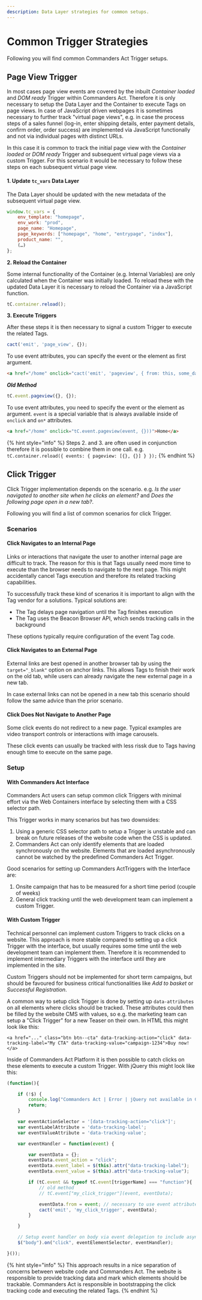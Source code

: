 ```yaml
---
description: Data Layer strategies for common setups.
---
```


# Common Trigger Strategies

Following you will find common Commanders Act Trigger setups.

## Page View Trigger

In most cases page view events are covered by the inbuilt _Container loaded_ and _DOM ready_ Trigger within Commanders Act. Therefore it is only necessary to setup the Data Layer and the Container to execute Tags on page views. In case of JavaScript driven webpages it is sometimes necessary to further track "virtual page views", e.g. in case the process steps of a sales funnel (log-in, enter shipping details, enter payment details, confirm order, order success) are implemented via JavaScript functionally and not via individual pages with distinct URLs.

In this case it is common to track the initial page view with the _Container loaded_ or _DOM ready_ Trigger and subsequent virtual page views via a custom Trigger. For this scenario it would be necessary to follow these steps on each subsequent virtual page view.

#### **1. Update `tc_vars` Data Layer**

The Data Layer should be updated with the new metadata of the subsequent virtual page view.

```javascript
window.tc_vars = {
    env_template: "homepage",
    env_work: "prod",
    page_name: "Homepage",
    page_keywords: ["homepage", "home", "entrypage", "index"],
    product_name: "",
    (…)
};
```

**2. Reload the Container**

Some internal functionality of the Container (e.g. Internal Variables) are only calculated when the Container was initially loaded. To reload these with the updated Data Layer it is necessary to reload the Container via a JavaScript function.

```javascript
tC.container.reload();
```

**3. Execute Triggers**

After these steps it is then necessary to signal a custom Trigger to execute the related Tags.

```javascript
cact('emit', 'page_view', {});
```
To use event attributes, you can specify the event or the element as first argument.
```html
<a href="/home" onclick="cact('emit', 'pageview', { from: this, some_data: 'some_value' })">Home</a>
```

***Old Method***
```javascript
tC.event.pageview({}, {});
```

To use event attributes, you need to specify the event or the element as argument.
`event` is a special variable that is always available inside of `onclick` and `on*` attributes.
```html
<a href="/home" onclick="tC.event.pageview(event, {}))">Home</a>
```

{% hint style="info" %}
Steps 2. and 3. are often used in conjunction therefore it is possible to combine them in one call. e.g. `tC.container.reload({ events: { pageview: [{}, {}] } });`
{% endhint %}

## Click Trigger

Click Trigger implementation depends on the scenario. e.g. _Is the user navigated to another site when he clicks an element?_ and _Does the following page open in a new tab?_.&#x20;

Following you will find a list of common scenarios for click Trigger.

### Scenarios

#### Click Navigates to an Internal Page

Links or interactions that navigate the user to another internal page are difficult to track. The reason for this is that Tags usually need more time to execute than the browser needs to navigate to the next page. This might accidentally cancel Tags execution and therefore its related tracking capabilities.

To successfully track these kind of scenarios it is important to align with the Tag vendor for a solutions. Typical solutions are:

* The Tag delays page navigation until the Tag finishes execution
* The Tag uses the Beacon Browser API, which sends tracking calls in the background

These options typically require configuration of the event Tag code.

#### Click Navigates to an External Page

External links are best opened in another browser tab by using the `target="_blank"` option on anchor links. This allows Tags to finish their work on the old tab, while users can already navigate the new external page in a new tab.

In case external links can not be opened in a new tab this scenario should follow the same advice than the prior scenario.

#### Click Does Not Navigate to Another Page

Some click events do not redirect to a new page. Typical examples are video transport controls or interactions with image carousels.

These click events can usually be tracked with less rissk due to Tags having enough time to execute on the same page.

### Setup

#### With Commanders Act Interface

Commanders Act users can setup common click Triggers with minimal effort via the Web Containers interface by selecting them with a CSS selector path.

This Trigger works in many scenarios but has two downsides:

1. Using a generic CSS selector path to setup a Trigger is unstable and can break on future releases of the website code when the CSS is updated.
2. Commanders Act can only identify elements that are loaded synchronously on the website. Elements that are loaded asynchronously cannot be watched by the predefined Commanders Act Trigger.

Good scenarios for setting up Commanders ActTriggers with the Interface are:

1. Onsite campaign that has to be measured for a short time period (couple of weeks)
2. General click tracking until the web development team can implement a custom Trigger.

#### With Custom Trigger

Technical personnel can implement custom Triggers to track clicks on a website. This approach is more stable compared to setting up a click Trigger with the interface, but usually requires some time until the web development team can implement them. Therefore it is recommended to implement intermediary Triggers with the interface until they are implemented in the site.

Custom Triggers should not be implemented for short term campaigns, but should be favoured for business critical functionalities like _Add to basket_ or _Successful Registration_.

A common way to setup click Trigger is done by setting up `data-attributes` on all elements where clicks should be tracked. These attributes could then be filled by the website CMS with values, so e.g. the marketing team can setup a "Click Trigger" for a new Teaser on their own. In HTML this might look like this:

```markup
<a href="..." class="btn btn--cta" data-tracking-action="click" data-tracking-label="My CTA" data-tracking-value="campaign-1234">Buy now!</a>
```

Inside of Commanders Act Platform it is then possible to catch clicks on these elements to execute a custom Trigger. With jQuery this might look like this:

```javascript
(function(){

    if (!$) {
        console.log("Commanders Act | Error | jQuery not available in Commanders Act Click Trigger!");
        return;
    }

    var eventActionSelector = '[data-tracking-action="click"]';
    var eventLabelAttribute = 'data-tracking-label';
    var eventValueAttribute = 'data-tracking-value';

    var eventHandler = function(event) {

        var eventData = {};
        eventData.event_action = "click";
        eventData.event_label = $(this).attr("data-tracking-label");
        eventData.event_value = $(this).attr("data-tracking-value");

      	if (tC.event && typeof tC.event[triggerName] === "function"){
            // old method
            // tC.event["my_click_trigger"](event, eventData);

            eventData.from = event; // necessary to use event attributes inside the tag
            cact('emit', 'my_click_trigger', eventData);
      	}

    }

    // Setup event handler on body via event delegation to include asynchronous elements
    $("body").on("click", eventElementSelector, eventHandler);

}());
```

{% hint style="info" %}
This approach results in a nice separation of concerns between website code and Commanders Act. The website is responsible to provide tracking data and mark which elements should be trackable. Commanders Act is responsible in bootstrapping the click tracking code and executing the related Tags.
{% endhint %}
